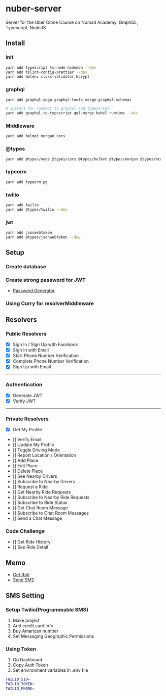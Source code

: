 # nuber-server

Server for the Uber Clone Course on Nomad Academy. GraphQL, Typescript, NodeJS

## Install

### Init

```bash
yarn add typescript ts-node nodemon --dev
yarn add tslint-config-prettier --dev
yarn add dotenv class-validator bcrypt
```

### graphql

```bash
yarn add graphql-yoga graphql-tools merge-graphql-schemas

# install for connect to graphql and typescript
yarn add graphql-to-typescript gql-merge babel-runtime --dev
```

### Middleware

```bash
yarn add helmet morgan cors
```

### @types

```bash
yarn add @types/node @types/cors @types/helmet @types/morgan @types/bcrypt --dev
```

### typeorm

```bash
yarn add typeorm pg
```

### twilio

```bash
yarn add twilio
yarn add @types/twilio --dev
```

### jwt

```bash
yarn add jsonwebtoken
yarn add @types/jsonwebtoken --dev
```

## Setup

### Create database

### Create strong password for JWT

- [Password Generator](https://passwordsgenerator.net/)

### Using Curry for resolverMiddleware

## Resolvers

### Public Resolvers

- [x] Sign In / Sign Up with Facebook
- [x] Sign In with Email
- [x] Start Phone Number Verification
- [x] Complete Phone Number Verification
- [x] Sign Up with Email

---

### Authentication

- [x] Generate JWT
- [x] Verify JWT

---

### Private Resolvers

- [x] Get My Profile
- [] Verify Email
- [] Update My Profile
- [] Toggle Driving Mode
- [] Report Location / Orientation
- [] Add Place
- [] Edit Place
- [] Delete Place
- [] See Nearby Drivers
- [] Subscribe to Nearby Drivers
- [] Request a Ride
- [] Get Nearby Ride Requests
- [] Subscribe to Nearby Ride Requests
- [] Subscribe to Ride Status
- [] Get Chat Room Message
- [] Subscribe to Chat Room Messages
- [] Send a Chat Message

### Code Challenge

- [] Get Ride History
- [] See Ride Detail

## Memo

- [Get fbId](https://findmyfbid.com/)
- [Send SMS](https://www.twilio.com/)

## SMS Setting

### Setup Twilio(Programmable SMS)

1. Make project
2. Add credit card info
3. Buy Amarican number
4. Set Messaging Geographic Permissions

### Using Token

1. Go Dashboard
2. Copy Auth Token
3. Set environment variables in .env file

```bash
TWILIO_SID=
TWILIO_TOKEN=
TWILIO_PHONE=
```
